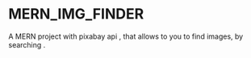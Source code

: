 # MERN_IMG_FINDER
A MERN project with pixabay api , that allows to you to find images, by searching .
